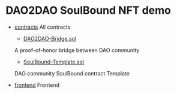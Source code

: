 # DAO2DAO SoulBound NFT demo

- [contracts](contracts) All contracts
    - [DAO2DAO-Bridge.sol](contracts/DAO2DAO-Bridge.sol)

    A proof-of-honor bridge between DAO community

    - [SoulBound-Template.sol](contracts/SoulBound-Template.sol)

    DAO community SoulBound contract Template

- [frontend](frontend) Frontend
    
